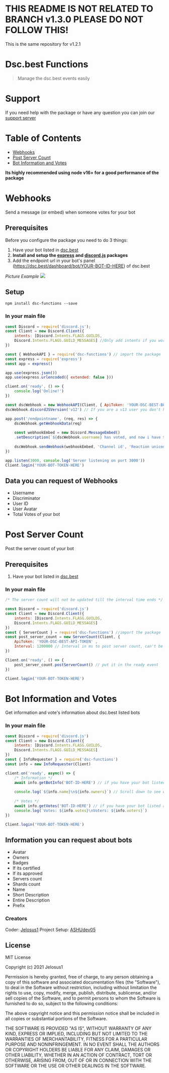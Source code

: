# THIS README IS NOT RELATED TO BRANCH v1.3.0 PLEASE DO NOT FOLLOW THIS!

This is the same repository for v1.2.1

# Dsc.best Functions
> Manage the dsc.best events easily

# Support
If you need help with the package or have any question you can join our [support server](https://discord.gg/UqUcHVhdhV)

# Table of Contents
- [Webhooks](https://github.com/Jelosus2/dsc-functions#webhooks)
- [Post Server Count](https://github.com/Jelosus2/dsc-functions#post-server-count)
- [Bot Information and Votes](https://github.com/Jelosus2/dsc-functions#bot-information-and-votes)

**Its highly recommended using node v16+ for a good performance of the package**

# Webhooks
Send a message (or embed) when someone votes for your bot

## Prerequisites 
Before you configure the package you need to do 3 things:
1. Have your bot listed in [dsc.best](https://dsc.best/)  
2. **Install and setup the [express](https://www.npmjs.com/package/express) and [discord.js](https://www.npmjs.com/package/discord.js) packages**
3. Add the endpoint url in your bot's panel (https://dsc.best/dashboard/bot/YOUR-BOT-ID-HERE) of dsc.best

_Picture Example_
![](https://i.imgur.com/qMNf9lI.png) 
## Setup 
```yarn
npm install dsc-functions --save
```
### In your main file
```js
const Discord = require('discord.js');
const Client = new Discord.Client({
	intents: [Discord.Intents.FLAGS.GUILDS, 
	Discord.Intents.FLAGS.GUILD_MESSAGES] //Only add intents if you work in v13
})

const { WebhookAPI } = require('dsc-functions') // import the package
const express = require('express')
const app = express()

app.use(express.json())
app.use(express.urlencoded({ extended: false }))

client.on('ready', () => {
	console.log('Online!')
})

const dscWebhook = new WebhookAPI(Client, { ApiToken: 'YOUR-DSC-BEST-BOT-API-TOKEN' }) // add the discord client and the dsc.best api token of your bot
dscWebhook.discordJSVersion('v12') // If you are a v13 user you don't have to write this line

app.post('/endpointname', (req, res) => {
	dscWebhook.getWebhookData(req)
	
	const webhookEmbed = new Discord.MessageEmbed()
	.setDescription(`${dscWebhook.username} has voted, and now i have ${dscWebhook.votes} votes`)
	
	dscWebhook.sendWebhook(webhookEmbed, 'Channel id', 'Reaction unicode') // Reaction is not required
})

app.listen(3000, console.log('Server listening on port 3000'))
Client.login('YOUR-BOT-TOKEN-HERE')
```

## Data you can request of Webhooks
- Username
- Discriminator
- User ID
- User Avatar
- Total Votes of your bot

# Post Server Count
Post the server count of your bot

## Prerequisites
  1. Have your bot listed in [dsc.best](https://dsc.best/)

### In your main file
```js
/* The server count will not be updated till the interval time ends */

const Discord = require('discord.js')
const Client = new Discord.Client({
	intents: [Discord.Intents.FLASG.GUILDS,
	Discord.Intents.FLAGS.GUILD_MESSAGES]
})
const { ServerCount } = require('dsc-functions') //import the package
const post_server_count = new ServerCount(Client, {
	ApiToken: 'YOUR-DSC-BEST-API-TOKEN' ,
	Interval: 1200000 // Interval in ms to post server count, can't be less than 1200000 (20min)
})

Client.on('ready', () => {
	post_server_count.postServerCount() // put it in the ready event
})

Client.login('YOUR-BOT-TOKEN-HERE')
```

# Bot Information and Votes
Get information and vote's information about dsc.best listed bots

### In your main file
```js
const Discord = require('discord.js')
const Client = new Discord.Client({
	intents: [Discord.Intents.FLASG.GUILDS,
	Discord.Intents.FLAGS.GUILD_MESSAGES]
})
const { InfoRequester } = require('dsc-functions')
const info = new InfoRequester(Client)

client.on('ready', async() => {
	/* Information */
	await info.getBotInfo('BOT-ID-HERE') // if you have your bot listed and want to get the info you don't need to input the id 
	
	console.log(`${info.name}\n${info.owners}`) // Scroll down to see what information you can get
	
	/* Votes */
	await info.getVotes('BOT-ID-HERE') // if you have your bot listed and want to get the votes you don't need to input the id
	console.log(`Votes: ${info.votes}\nVoters: ${info.voters}`)
})

Client.login('YOUR-BOT-TOKEN-HERE')
```

## Information you can request about bots
- Avatar
- Owners
- Badges
- If its certified
- If its approved
- Servers count
- Shards count
- Name
- Short Description
- Entire Description
- Prefix

### Creators
Coder: [Jelosus1](https://github.com/Jelosus2/)
Project Setup: [ASHUdev05](https://github.com/ASHUdev05)

## License
MIT License

Copyright (c) 2021 Jelosus1

Permission is hereby granted, free of charge, to any person obtaining a copy
of this software and associated documentation files (the "Software"), to deal
in the Software without restriction, including without limitation the rights
to use, copy, modify, merge, publish, distribute, sublicense, and/or sell
copies of the Software, and to permit persons to whom the Software is
furnished to do so, subject to the following conditions:

The above copyright notice and this permission notice shall be included in all
copies or substantial portions of the Software.

THE SOFTWARE IS PROVIDED "AS IS", WITHOUT WARRANTY OF ANY KIND, EXPRESS OR
IMPLIED, INCLUDING BUT NOT LIMITED TO THE WARRANTIES OF MERCHANTABILITY,
FITNESS FOR A PARTICULAR PURPOSE AND NONINFRINGEMENT. IN NO EVENT SHALL THE
AUTHORS OR COPYRIGHT HOLDERS BE LIABLE FOR ANY CLAIM, DAMAGES OR OTHER
LIABILITY, WHETHER IN AN ACTION OF CONTRACT, TORT OR OTHERWISE, ARISING FROM,
OUT OF OR IN CONNECTION WITH THE SOFTWARE OR THE USE OR OTHER DEALINGS IN THE
SOFTWARE.


